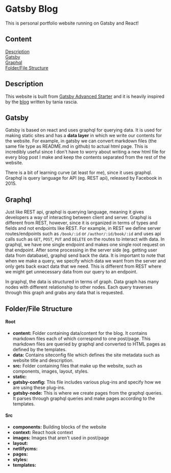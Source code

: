 # Gatsby Blog
This is personal portfolio website running on Gatsby and React!

## Content
[Description](#description)<br>
[Gatsby](#description)<br>
[Graphql](#description)<br>
[Folder/File Structure](#description)<br>

## Description
This website is built from [Gatsby Advanced Starter](https://github.com/vagr9k/gatsby-advanced-starter/) and it is heavily inspired by the [blog](https://www.taniarascia.com/) written by tania rascia.

## Gatsby
Gatsby is based on react and uses graphql for querying data. It is used for making static sites and has a **data layer** in which we write our contents for the website. For example, in gatsby we can convert markdown files (the same file type as README.md in github) to actual html page. This is incredibly useful since I don't have to worry about writing a new html file for every blog post I make and keep the contents separated from the rest of the website.<br>

There is a bit of learning curve (at least for me), since it uses graphql. Graphql is query language for API (eg. REST api), released by Facebook in 2015.

## Graphql
Just like REST api, graphql is querying language, meaning it gives developers a way of interacting between client and server. Graphql is different from REST, however, since it is organized in terms of types and fields and not endpoints like REST. For example, in REST we define server routes/endpoints such as `/book/:id` or `/author/:id/book/:id` and uses api calls such as `GET`, `POST`, `PUT` and `DELETE` on the routes to interact with data. In graphql, we have one single endpoint and makes one single root request on that endpoint. After some processing in the server side (eg. getting user data from database), graphql send back the data. It is important to note that when we make a query, we specify which data we want from the server and only gets back exact data that we need. This is different from REST where we might get unnecessary data from our query to an endpoint.<br>

In graphql, the data is structured in terms of graph. Data graph has many nodes with different relationship to other nodes. Each query traverses through this graph and grabs any data that is requested.

## Folder/File Structure
#### Root
* **content:** Folder containing data/content for the blog. It contains markdown files each of which correspond to one post/page. This markdown files are queried by graphql and converted to HTML pages as defined by the templates.
* **data:** Contains siteconfig file which defines the site metadata such as website title and description.
* **src:** Folder containing files that make up the website, such as components, images, layout, styles.
* **static:** 
* **gatsby-config:** This file includes various plug-ins and specify how we are using these plug-ins.
* **gatsby-node:** This is where we create pages from the graphql queries. It parses through graphql queries and make pages according to the templates.

#### Src
* **components:** Building blocks of the website
* **context:** React hook context
* **images:** Images that aren't used in post/page
* **layout:** 
* **netlifycms:**
* **pages:**
* **styles:**
* **templates:**
